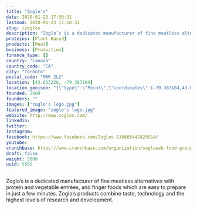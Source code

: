 ```yaml
---
title: "Zoglo's"
date: 2020-01-23 17:50:31
lastmod: 2020-01-23 17:50:31
slug: /zoglos
description: "Zoglo’s is a dedicated manufacturer of fine meatless alternatives with protein and vegetable entrées, and finger foods which are easy to prepare in just a few minutes. Zoglo’s products combine taste, technology and the highest levels of research and development."
proteins: [Plant-Based]
products: [Meat]
business: [Production]
finance_type: []
country: "Canada"
country_code: "CA"
city: "Toronto"
postal_code: "M6R 2L2"
location: [43.653226, -79.383184]
location_geojson: "{\"type\":\"Point\",\"coordinates\":[-79.383184,43.653226]}"
founded: 2009
founders: ""
images: ["zoglo's logo.jpg"]
featured_image: "zoglo's logo.jpg"
website: http://www.zoglos.com/
linkedin: 
twitter: 
instagram: 
facebook: https://www.facebook.com/Zoglos-138605442829514/
youtube: 
crunchbase: https://www.crunchbase.com/organization/soglowek-food-group
draft: false
weight: 5000
uuid: 5565
---
```

Zoglo’s is a dedicated manufacturer of fine meatless alternatives with protein and vegetable entrées, and finger foods which are easy to prepare in just a few minutes. Zoglo’s products combine taste, technology and the highest levels of research and development.
